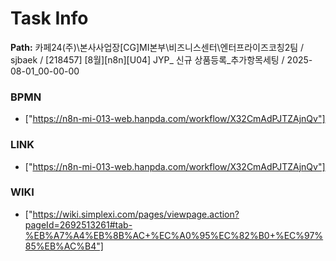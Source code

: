 # Task Info

**Path:** 카페24(주)\본사사업장\[CG]MI본부\비즈니스센터\엔터프라이즈코칭2팀 / sjbaek / [218457] [8월][n8n][U04] JYP_ 신규 상품등록_추가항목세팅 / 2025-08-01_00-00-00

### BPMN
- ["https://n8n-mi-013-web.hanpda.com/workflow/X32CmAdPJTZAjnQv"]

### LINK
- ["https://n8n-mi-013-web.hanpda.com/workflow/X32CmAdPJTZAjnQv"]

### WIKI
- ["https://wiki.simplexi.com/pages/viewpage.action?pageId=2692513261#tab-%EB%A7%A4%EB%8B%AC+%EC%A0%95%EC%82%B0+%EC%97%85%EB%AC%B4"]

